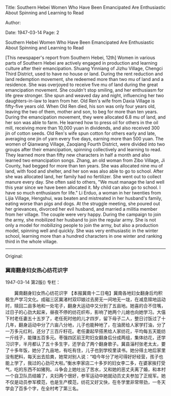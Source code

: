 Title: Southern Hebei Women Who Have Been Emancipated Are Enthusiastic About Spinning and Learning to Read

Author:

Date: 1947-03-14
Page: 2

Southern Hebei Women Who Have Been Emancipated Are Enthusiastic About Spinning and Learning to Read

[This newspaper's report from Southern Hebei, 12th] Women in various parts of Southern Hebei are actively engaged in production and learning culture after their emancipation. Shuang Yinniang of Jizhu Village, Chengci Third District, used to have no house or land. During the rent reduction and land redemption movement, she redeemed more than two mu of land and a residence. She was overjoyed to receive five mu of land during the great emancipation movement. She couldn't stop smiling, and her enthusiasm for life grew stronger. She spun and weaved day and night, influencing her two daughters-in-law to learn from her. Old Ren's wife from Daxia Village is fifty-five years old. When Old Ren died, his son was only four years old, leaving the two of them, mother and son, to beg for more than ten years. During the emancipation movement, they were allocated 6.8 mu of land, and her son was able to farm. He learned how to press oil for others in the oil mill, receiving more than 10,000 yuan in dividends, and also received 300 jin of cotton seeds. Old Ren's wife spun cotton for others early and late, averaging one jin of yarn every five days, earning more than 500 yuan. The women of Qianwang Village, Zaoqiang Fourth District, were divided into two groups after their emancipation, spinning collectively and learning to read. They learned more than fifty new characters in half a month and also learned two emancipation songs. Zhang, an old woman from Zibo Village, Ji County, had begged for more than ten years. She was allocated nine mu of land, with food and shelter, and her son was also able to go to school. After she was allocated land, her family had no fertilizer. She went out to collect manure every day. She often said to others, "We must manage the land well this year since we have been allocated it. My child can also go to school. I have so much enthusiasm for life." Li Erduo, a woman in her twenties from Lijia Village, Hengshui, was beaten and mistreated in her husband's family, eating worse than pigs and dogs. At the struggle meeting, she poured out her grievances, divorced her evil husband, and married a militia member from her village. The couple were very happy. During the campaign to join the army, she mobilized her husband to join the regular army. She is not only a model for mobilizing people to join the army, but also a production model, spinning well and quickly. She was very enthusiastic in the winter school, learning more than a hundred characters in one winter and ranking third in the whole village.



<hr /> 

Original: 


### 冀南翻身妇女热心纺花识字

1947-03-14
第2版()
专栏：

　　冀南翻身妇女热心纺花识字
    【本报冀南十二日电】冀南各地妇女翻身后均积极生产学习文化。成磁三区冀渚村双印娘过去房无一间地无一垅，在减息赎地运动时，赎回二亩多地和一处宅子，翻身大运动中又分到了五亩地。她喜的合不住嘴，过日子的心劲大起来，昼夜不停的纺花织布，影响了她两个儿媳也向她学习。大僖下村老任妻五十五岁了，老任死时他的儿才四岁，留下母子二人，整日讨饭过了十几年，翻身运动中分了六亩八分地，儿子也能种地了，在油房给人家学打油，分了一万多元红利，还分了三百斤籽花。老任妻起早搭黑给人家纺花，平均每五天能纺一斤线子，能赚五百多元。枣强四区前王町妇女翻身后分成两组，集体纺花，还学习识字，半月都认了五十多生字，还学会了两个翻身歌子。冀县淄村张老太太，要了十多年饭，她分了九亩地，有吃有住，儿子也到学校里读书。她分得土地后家里没有肥料，每天出去拾粪，她常对别人说：“咱今年分了地可得好好经营，孩子也能上学了，我过的心劲可大啦。”衡水李家店二十多岁的妇女李二多，在婆家挨打受气，吃的东西不如猪狗。斗争会上她吐出了苦水，又和她的恶丈夫离了婚，和本村一个自卫队员结婚了，夫妇两个很好，参军运动中她就动员丈夫参加了正规军。她不仅是动员参军模范，也是生产模范，纺花又好又快，在冬学里非常带劲，一冬天学会了百多个字，在全村考了第三名。
